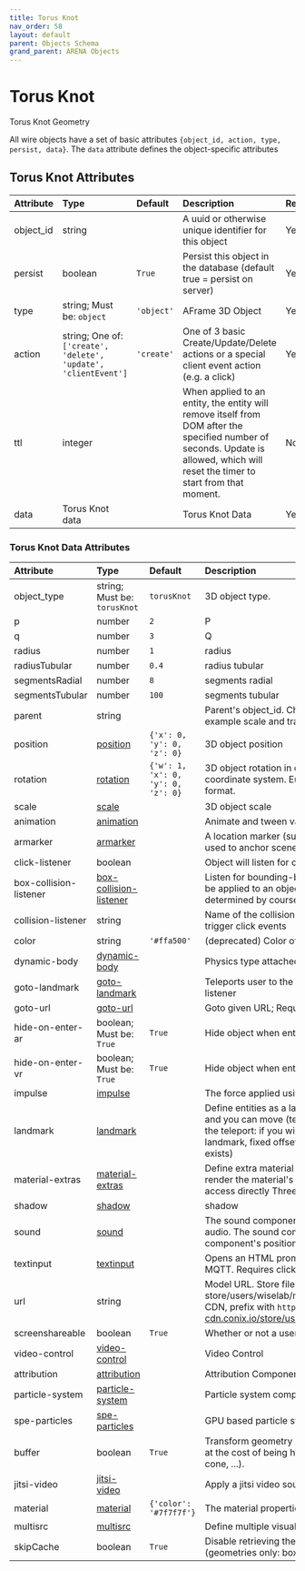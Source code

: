 ```yaml
---
title: Torus Knot
nav_order: 58
layout: default
parent: Objects Schema
grand_parent: ARENA Objects
---
```


<!--CAUTION: This file is autogenerated from https://github.com/arenaxr/arena-schemas. Changes made here may be overwritten.-->


Torus Knot
==========


Torus Knot Geometry

All wire objects have a set of basic attributes ```{object_id, action, type, persist, data}```. The ```data``` attribute defines the object-specific attributes

Torus Knot Attributes
----------------------

|Attribute|Type|Default|Description|Required|
| :--- | :--- | :--- | :--- | :--- |
|object_id|string||A uuid or otherwise unique identifier for this object|Yes|
|persist|boolean|```True```|Persist this object in the database (default true = persist on server)|Yes|
|type|string; Must be: ```object```|```'object'```|AFrame 3D Object|Yes|
|action|string; One of: ```['create', 'delete', 'update', 'clientEvent']```|```'create'```|One of 3 basic Create/Update/Delete actions or a special client event action (e.g. a click)|Yes|
|ttl|integer||When applied to an entity, the entity will remove itself from DOM after the specified number of seconds. Update is allowed, which will reset the timer to start from that moment.|No|
|data|Torus Knot data||Torus Knot Data|Yes|

### Torus Knot Data Attributes

|Attribute|Type|Default|Description|Required|
| :--- | :--- | :--- | :--- | :--- |
|object_type|string; Must be: ```torusKnot```|```torusKnot```|3D object type.|Yes|
|p|number|```2```|P|No|
|q|number|```3```|Q|No|
|radius|number|```1```|radius|Yes|
|radiusTubular|number|```0.4```|radius tubular|No|
|segmentsRadial|number|```8```|segments radial|No|
|segmentsTubular|number|```100```|segments tubular|No|
|parent|string||Parent's object_id. Child objects inherit attributes of their parent, for example scale and translation.|No|
|position|[position](position)|```{'x': 0, 'y': 0, 'z': 0}```|3D object position|No|
|rotation|[rotation](rotation)|```{'w': 1, 'x': 0, 'y': 0, 'z': 0}```|3D object rotation in quaternion representation; Right-handed coordinate system. Euler degrees are deprecated in wire message format.|No|
|scale|[scale](scale)||3D object scale|No|
|animation|[animation](animation)||Animate and tween values. |No|
|armarker|[armarker](armarker)||A location marker (such as an AprilTag, a lightAnchor, or an UWB tag), used to anchor scenes, or scene objects, in the real world.|No|
|click-listener|boolean||Object will listen for clicks|No|
|box-collision-listener|[box-collision-listener](box-collision-listener)||Listen for bounding-box collisions with user camera and hands. Must be applied to an object or model with geometric mesh. Collisions are determined by course bounding-box overlaps|No|
|collision-listener|string||Name of the collision-listener, default can be empty string. Collisions trigger click events|No|
|color|string|```'#ffa500'```|(deprecated) Color of the material. Please use material.color instead.|No|
|dynamic-body|[dynamic-body](dynamic-body)||Physics type attached to the object. |No|
|goto-landmark|[goto-landmark](goto-landmark)||Teleports user to the landmark with the given name; Requires click-listener|No|
|goto-url|[goto-url](goto-url)||Goto given URL; Requires click-listener|No|
|hide-on-enter-ar|boolean; Must be: ```True```|```True```|Hide object when entering AR. Remove component to *not* hide|No|
|hide-on-enter-vr|boolean; Must be: ```True```|```True```|Hide object when entering VR. Remove component to *not* hide|No|
|impulse|[impulse](impulse)||The force applied using physics. Requires click-listener|No|
|landmark|[landmark](landmark)||Define entities as a landmark; Landmarks appears in the landmark list and you can move (teleport) to them; You can define the behavior of the teleport: if you will be at a fixed or random distance, looking at the landmark, fixed offset or if it is constrained by a navmesh (when it exists)|No|
|material-extras|[material-extras](material-extras)||Define extra material properties, namely texture encoding, whether to render the material's color and render order. The properties set here access directly Three.js material component. |No|
|shadow|[shadow](shadow)||shadow|No|
|sound|[sound](sound)||The sound component defines the entity as a source of sound or audio. The sound component is positional and is thus affected by the component's position. |No|
|textinput|[textinput](textinput)||Opens an HTML prompt when clicked. Sends text input as an event on MQTT. Requires click-listener.|No|
|url|string||Model URL. Store files paths under 'store/users/<username>' (e.g. store/users/wiselab/models/factory_robot_arm/scene.gltf); to use CDN, prefix with `https://arena-cdn.conix.io/` (e.g. https://arena-cdn.conix.io/store/users/wiselab/models/factory_robot_arm/scene.gltf)|No|
|screenshareable|boolean|```True```|Whether or not a user can screenshare on an object|No|
|video-control|[video-control](video-control)||Video Control|No|
|attribution|[attribution](attribution)||Attribution Component. Saves attribution data in any entity.|No|
|particle-system|[particle-system](particle-system)||Particle system component for A-Frame. |No|
|spe-particles|[spe-particles](spe-particles)||GPU based particle systems in A-Frame. |No|
|buffer|boolean|```True```|Transform geometry into a BufferGeometry to reduce memory usage at the cost of being harder to manipulate (geometries only: box, circle, cone, ...).|No|
|jitsi-video|[jitsi-video](jitsi-video)||Apply a jitsi video source to the geometry|No|
|material|[material](material)|```{'color': '#7f7f7f'}```|The material properties of the object’s surface. |No|
|multisrc|[multisrc](multisrc)||Define multiple visual sources applied to an object.|No|
|skipCache|boolean|```True```|Disable retrieving the shared geometry object from the cache. (geometries only: box, circle, cone, ...).|No|
